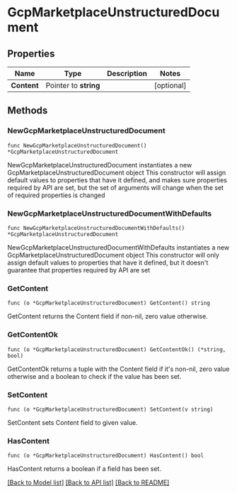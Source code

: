 # GcpMarketplaceUnstructuredDocument

## Properties

Name | Type | Description | Notes
------------ | ------------- | ------------- | -------------
**Content** | Pointer to **string** |  | [optional] 

## Methods

### NewGcpMarketplaceUnstructuredDocument

`func NewGcpMarketplaceUnstructuredDocument() *GcpMarketplaceUnstructuredDocument`

NewGcpMarketplaceUnstructuredDocument instantiates a new GcpMarketplaceUnstructuredDocument object
This constructor will assign default values to properties that have it defined,
and makes sure properties required by API are set, but the set of arguments
will change when the set of required properties is changed

### NewGcpMarketplaceUnstructuredDocumentWithDefaults

`func NewGcpMarketplaceUnstructuredDocumentWithDefaults() *GcpMarketplaceUnstructuredDocument`

NewGcpMarketplaceUnstructuredDocumentWithDefaults instantiates a new GcpMarketplaceUnstructuredDocument object
This constructor will only assign default values to properties that have it defined,
but it doesn't guarantee that properties required by API are set

### GetContent

`func (o *GcpMarketplaceUnstructuredDocument) GetContent() string`

GetContent returns the Content field if non-nil, zero value otherwise.

### GetContentOk

`func (o *GcpMarketplaceUnstructuredDocument) GetContentOk() (*string, bool)`

GetContentOk returns a tuple with the Content field if it's non-nil, zero value otherwise
and a boolean to check if the value has been set.

### SetContent

`func (o *GcpMarketplaceUnstructuredDocument) SetContent(v string)`

SetContent sets Content field to given value.

### HasContent

`func (o *GcpMarketplaceUnstructuredDocument) HasContent() bool`

HasContent returns a boolean if a field has been set.


[[Back to Model list]](../README.md#documentation-for-models) [[Back to API list]](../README.md#documentation-for-api-endpoints) [[Back to README]](../README.md)


